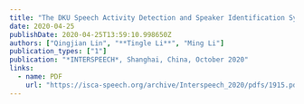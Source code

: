 ```yaml
---
title: "The DKU Speech Activity Detection and Speaker Identification Systems for Fearless Steps Challenge Phase-02"
date: 2020-04-25
publishDate: 2020-04-25T13:59:10.998650Z
authors: ["Qingjian Lin", "**Tingle Li**", "Ming Li"]
publication_types: ["1"]
publication: "*INTERSPEECH*, Shanghai, China, October 2020"
links:
  - name: PDF
    url: "https://isca-speech.org/archive/Interspeech_2020/pdfs/1915.pdf"
---
```


